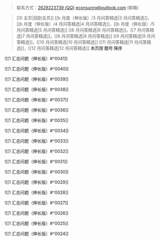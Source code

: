 > 联系方式：<a href="https://qm.qq.com/q/iA1sKuakak">2629223739 (QQ)</a> <a href="mailto:econsunrq@outlook.com">econsunrq@outlook.com (邮箱)</a>

> [[0 主页|回到主页]]
> [[b 月度（伸长版）/3 月问答精选|3 月问答精选]]，[[b 月度（伸长版）/4 月问答精选|4 月问答精选]]，[[b 月度（伸长版）/5 月问答精选|5 月问答精选]]
> [[6 月问答精选|6 月问答精选]]，[[7 月问答精选|7 月问答精选]]，[[8 月问答精选|8 月问答精选]]
> [[9 月问答精选|9 月问答精选]]，[[10 月问答精选|10 月问答精选]]
> [[11 月问答精选|11 月问答精选]]，[[12 月问答精选|12 月问答精选]]
> **本页按 题号 降序**

![[1 汇总问题（伸长版）#^0041]]

![[1 汇总问题（伸长版）#^0040]]

![[1 汇总问题（伸长版）#^0039]]

![[1 汇总问题（伸长版）#^0038]]

![[1 汇总问题（伸长版）#^0037]]

![[1 汇总问题（伸长版）#^0036]]

![[1 汇总问题（伸长版）#^0035]]

![[1 汇总问题（伸长版）#^0034]]

![[1 汇总问题（伸长版）#^0033]]

![[1 汇总问题（伸长版）#^0032]]

![[1 汇总问题（伸长版）#^0031]]

![[1 汇总问题（伸长版）#^0030]]

![[1 汇总问题（伸长版）#^0029]]

![[1 汇总问题（伸长版）#^0028]]

![[1 汇总问题（伸长版）#^0027]]

![[1 汇总问题（伸长版）#^0026]]

![[1 汇总问题（伸长版）#^0025]]

![[1 汇总问题（伸长版）#^0024]]
